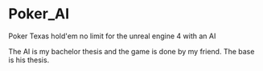 # Poker_AI
Poker Texas hold'em no limit for the unreal engine 4 with an AI 

The AI is my bachelor thesis and the game is done by my friend. The base is his thesis.
